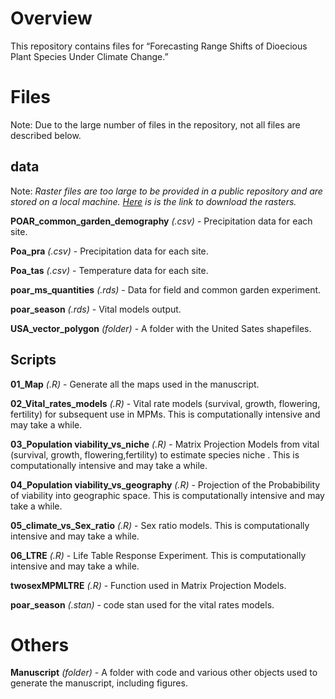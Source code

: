 # Overview

This repository contains files for “Forecasting Range Shifts of Dioecious Plant Species Under Climate Change.”

# Files

Note: Due to the large number of files in the repository, not all files are described below.

## data

Note: *Raster files are too large to be provided in a public repository and are stored on a local machine. [Here](https://www.dropbox.com/scl/fo/em8fok5gqwyhsum1hmier/ALoREAEAcgsADRWDyCqR4FA?rlkey=d92vrqi4ue5osdd857qcjlb9r&dl=1) is is the link to download the rasters.*

**POAR_common_garden_demography** *(.csv)* - Precipitation data for each site.

**Poa_pra** *(.csv)* - Precipitation data for each site.

**Poa_tas** *(.csv)* - Temperature data for each site.

**poar_ms_quantities** *(.rds)* - Data for field and common garden experiment.

**poar_season** *(.rds)* - Vital models output.

**USA_vector_polygon** *(folder)* - A folder with the United Sates shapefiles.

## Scripts

**01_Map** *(.R)* - Generate all the maps used in the manuscript.

**02_Vital_rates_models** *(.R)* - Vital rate models (survival, growth, flowering, fertility) for subsequent use in MPMs. This is computationally intensive and may take a while.

**03_Population viability_vs_niche** *(.R)* - Matrix Projection Models from vital (survival, growth, flowering,fertility) to estimate species niche . This is computationally intensive and may take a while.

**04_Population viability_vs_geography** *(.R)* - Projection of the Probabibility of viability into geographic space. This is computationally intensive and may take a while.

**05_climate_vs_Sex_ratio** *(.R)* - Sex ratio models. This is computationally intensive and may take a while.

**06_LTRE** *(.R)* - Life Table Response Experiment. This is computationally intensive and may take a while.

**twosexMPMLTRE** *(.R)* - Function used in Matrix Projection Models.

**poar_season** *(.stan)* - code stan used for the vital rates models.

# Others

**Manuscript** *(folder)* - A folder with code and various other objects used to generate the manuscript, including figures.
